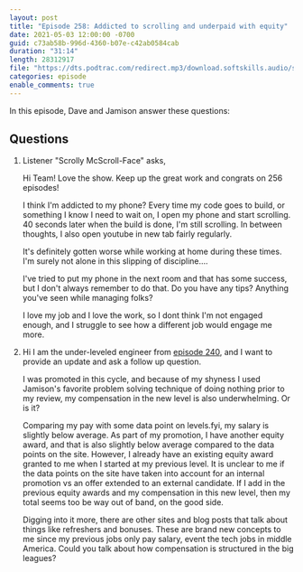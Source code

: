 ```yaml
---
layout: post
title: "Episode 258: Addicted to scrolling and underpaid with equity"
date: 2021-05-03 12:00:00 -0700
guid: c73ab58b-996d-4360-b07e-c42ab0584cab
duration: "31:14"
length: 28312917
file: "https://dts.podtrac.com/redirect.mp3/download.softskills.audio/sse-258.mp3"
categories: episode
enable_comments: true
---
```


In this episode, Dave and Jamison answer these questions:

## Questions

1. Listener "Scrolly McScroll-Face" asks,
   
   Hi Team! Love the show. Keep up the great work and congrats on 256 episodes!
   
   I think I'm addicted to my phone? Every time my code goes to build, or something I know I need to wait on, I open my phone and start scrolling. 40 seconds later when the build is done, I'm still scrolling. In between thoughts, I also open youtube in new tab fairly regularly.
   
   
   It's definitely gotten worse while working at home during these times. I'm surely not alone in this slipping of discipline....
   
   
   I've tried to put my phone in the next room and that has some success, but I don't always remember to do that. Do you have any tips? Anything you've seen while managing folks?
   
   I love my job and I love the work, so I dont think I'm not engaged enough, and I struggle to see how a different job would engage me more.


2. Hi I am the under-leveled engineer from <a href="https://softskills.audio/2020/12/14/episode-240-under-leveled-in-the-big-leagues-and-pushing-back/">episode 240</a>, and I want to provide an update and ask a follow up question.
   
   I was promoted in this cycle, and because of my shyness I used Jamison's favorite problem solving technique of doing nothing prior to my review, my compensation in the new level is also underwhelming. Or is it?
   
   Comparing my pay with some data point on levels.fyi, my salary is slightly below average. As part of my promotion, I have another equity award, and that is also slightly below average compared to the data points on the site. However, I already have an existing equity award granted to me when I started at my previous level. It is unclear to me if the data points on the site have taken into account for an internal promotion vs an offer extended to an external candidate. If I add in the previous equity awards and my compensation in this new level, then my total seems too be way out of band, on the good side.
   
   Digging into it more, there are other sites and blog posts that talk about things like refreshers and bonuses. These are brand new concepts to me since my previous jobs only pay salary, event the tech jobs in middle America. Could you talk about how compensation is structured in the big leagues?
